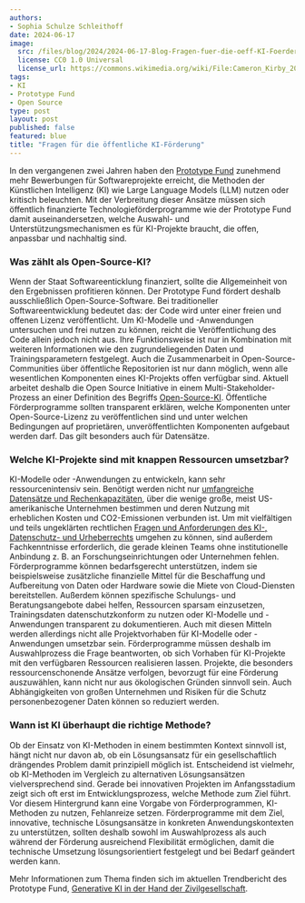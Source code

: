 ```yaml
---
authors: 
- Sophia Schulze Schleithoff
date: 2024-06-17
image: 
  src: /files/blog/2024/2024-06-17-Blog-Fragen-fuer-die-oeff-KI-Foerderung.jpeg
  license: CC0 1.0 Universal
  license_url: https://commons.wikimedia.org/wiki/File:Cameron_Kirby_2016-10-01_(Unsplash).jpg
tags:
- KI
- Prototype Fund
- Open Source
type: post
layout: post
published: false
featured: blue
title: "Fragen für die öffentliche KI-Förderung"
---
```


In den vergangenen zwei Jahren haben den [Prototype Fund](https://prototypefund.de/) zunehmend mehr Bewerbungen für Softwareprojekte erreicht, die Methoden der Künstlichen Intelligenz (KI) wie Large Language Models (LLM) nutzen oder kritisch beleuchten. Mit der Verbreitung dieser Ansätze müssen sich öffentlich finanzierte Technologieförderprogramme wie der Prototype Fund damit auseinandersetzen, welche Auswahl- und Unterstützungsmechanismen es für KI-Projekte braucht, die offen, anpassbar und nachhaltig sind.

### Was zählt als Open-Source-KI?
Wenn der Staat Softwareenticklung finanziert, sollte die Allgemeinheit von den Ergebnissen profitieren können. Der Prototype Fund fördert deshalb ausschließlich Open-Source-Software. Bei traditioneller Softwareentwicklung bedeutet das: der Code wird unter einer freien und offenen Lizenz veröffentlicht. Um KI-Modelle und -Anwendungen untersuchen und frei nutzen zu können, reicht die Veröffentlichung des Code allein jedoch nicht aus. Ihre Funktionsweise ist nur in Kombination mit weiteren Informationen wie den zugrundeliegenden Daten und Trainingsparametern festgelegt. Auch die Zusammenarbeit in Open-Source-Communities über öffentliche Repositorien ist nur dann möglich, wenn alle wesentlichen Komponenten eines KI-Projekts offen verfügbar sind. Aktuell arbeitet deshalb die Open Source Initiative in einem Multi-Stakeholder-Prozess an einer Definition des Begriffs [Open-Source-KI](https://opensource.org/deepdive/drafts/the-open-source-ai-definition-draft-v-0-0-8).
Öffentliche Förderprogramme sollten transparent erklären, welche Komponenten unter Open-Source-Lizenz zu veröffentlichen sind und unter welchen Bedingungen auf proprietären, unveröffentlichten Komponenten aufgebaut werden darf. Das gilt besonders auch für Datensätze.

### Welche KI-Projekte sind mit knappen Ressourcen umsetzbar?
KI-Modelle oder -Anwendungen zu entwickeln, kann sehr ressourcenintensiv sein. Benötigt werden nicht nur [umfangreiche Datensätze und Rechenkapazitäten](https://prototypefund.de/generative-ki-mit-knappen-mitteln/), über die wenige große, meist US-amerikanische Unternehmen bestimmen und deren Nutzung mit erheblichen Kosten und CO2-Emissionen verbunden ist. Um mit vielfältigen und teils ungeklärten rechtlichen [Fragen und Anforderungen des KI-, Datenschutz- und Urheberrechts](https://prototypefund.de/grosse-modelle-grosse-risiken/) umgehen zu können, sind außerdem Fachkenntnisse erforderlich, die gerade kleinen Teams ohne institutionelle Anbindung z. B. an Forschungseinrichtungen oder Unternehmen fehlen.
Förderprogramme können bedarfsgerecht unterstützen, indem sie beispielsweise zusätzliche finanzielle Mittel für die Beschaffung und Aufbereitung von Daten oder Hardware sowie die Miete von Cloud-Diensten bereitstellen. Außerdem können spezifische Schulungs- und  Beratungsangebote dabei helfen, Ressourcen sparsam einzusetzen, Trainingsdaten datenschutzkonform zu nutzen oder KI-Modelle und -Anwendungen transparent zu dokumentieren. Auch mit diesen Mitteln werden allerdings nicht alle Projektvorhaben für KI-Modelle oder -Anwendungen umsetzbar sein. Förderprogramme müssen deshalb im Auswahlprozess die Frage beantworten, ob sich Vorhaben für KI-Projekte mit den verfügbaren Ressourcen realisieren lassen. Projekte, die besonders ressourcenschonende Ansätze verfolgen, bevorzugt für eine Förderung auszuwählen, kann nicht nur aus ökologischen Gründen sinnvoll sein. Auch Abhängigkeiten von großen Unternehmen und Risiken für die Schutz personenbezogener Daten können so reduziert werden.

### Wann ist KI überhaupt die richtige Methode?
Ob der Einsatz von KI-Methoden in einem bestimmten Kontext sinnvoll ist, hängt nicht nur davon ab, ob ein Lösungsansatz für ein gesellschaftlich drängendes Problem damit prinzipiell möglich ist. Entscheidend ist vielmehr, ob KI-Methoden im Vergleich zu alternativen Lösungsansätzen vielversprechend sind. Gerade bei innovativen Projekten im Anfangsstadium zeigt sich oft erst im Entwicklungsprozess, welche Methode zum Ziel führt. Vor diesem Hintergrund kann eine Vorgabe von Förderprogrammen, KI-Methoden zu nutzen, Fehlanreize setzen.
Förderprogramme mit dem Ziel, innovative, technische Lösungsansätze in konkreten Anwendungskontexten zu unterstützen, sollten deshalb sowohl im Auswahlprozess als auch während der Förderung ausreichend Flexibilität ermöglichen, damit die technische Umsetzung lösungsorientiert festgelegt und bei Bedarf geändert werden kann.

Mehr Informationen zum Thema finden sich im aktuellen Trendbericht des Prototype Fund, [Generative KI in der Hand der Zivilgesellschaft](https://prototypefund.de/wp-content/uploads/2024/05/Generative-KI-16.Trendbericht.pdf).
